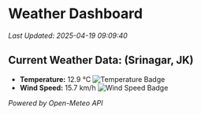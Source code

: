 
# Weather Dashboard

_Last Updated: 2025-04-19 09:09:40_

## Current Weather Data: (Srinagar, JK)
- **Temperature:** 12.9 °C ![Temperature Badge](https://img.shields.io/badge/Temperature-Low%20Temp-blue)
- **Wind Speed:** 15.7 km/h ![Wind Speed Badge](https://img.shields.io/badge/Wind%20Speed-Light%20Wind-blue)

*Powered by Open-Meteo API*

